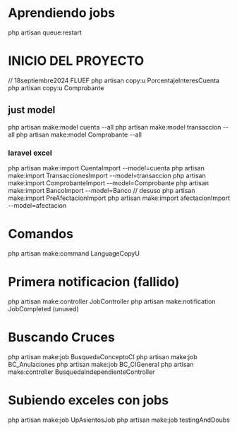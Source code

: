 # Aprendiendo jobs
php artisan queue:restart


# INICIO DEL PROYECTO
// 18septiembre2024 FLUEF
php artisan copy:u PorcentajeInteresCuenta
php artisan copy:u Comprobante


## just model
php artisan make:model cuenta --all
php artisan make:model transaccion --all
php artisan make:model Comprobante --all


### laravel excel
php artisan make:import CuentaImport --model=cuenta
php artisan make:import TransaccionesImport --model=transaccion
php artisan make:import ComprobanteImport --model=Comprobante
php artisan make:import BancoImport --model=Banco // desuso
php artisan make:import PreAfectacionImport
php artisan make:import afectacionImport --model=afectacion

# Comandos
php artisan make:command LanguageCopyU

# Primera notificacion (fallido)
php artisan make:controller JobController
php artisan make:notification JobCompleted (unused)

# Buscando Cruces
php artisan make:job BusquedaConceptoCI
php artisan make:job BC_Anulaciones
php artisan make:job BC_CIGeneral
php artisan make:controller BusquedaIndependienteController

# Subiendo exceles con jobs
php artisan make:job UpAsientosJob
php artisan make:job testingAndDoubs
